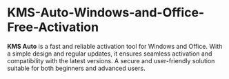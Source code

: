# KMS-Auto-Windows-and-Office-Free-Activation
**KMS Auto** is a fast and reliable activation tool for Windows and Office. With a simple design and regular updates, it ensures seamless activation and compatibility with the latest versions. A secure and user-friendly solution suitable for both beginners and advanced users.
